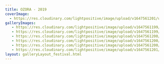 ```yaml
---
title: OZORA - 2019
coverImage:
  - https://res.cloudinary.com/lightpositive/image/upload/v1647561201/uploads/OZORA%20-%202019/ozora.jpg
galleryImages:
   - https://res.cloudinary.com/lightpositive/image/upload/v1647561199/uploads/OZORA%20-%202019/ozora3.jpg
   - https://res.cloudinary.com/lightpositive/image/upload/v1647561199/uploads/OZORA%20-%202019/ozora1.jpg
   - https://res.cloudinary.com/lightpositive/image/upload/v1647561200/uploads/OZORA%20-%202019/ozora4.jpg
   - https://res.cloudinary.com/lightpositive/image/upload/v1647561200/uploads/OZORA%20-%202019/ozora5.jpg
   - https://res.cloudinary.com/lightpositive/image/upload/v1647561200/uploads/OZORA%20-%202019/ozora2.jpg
   - https://res.cloudinary.com/lightpositive/image/upload/v1647561201/uploads/OZORA%20-%202019/ozora.jpg
layout: galleryLayout_festival.html
---
```

